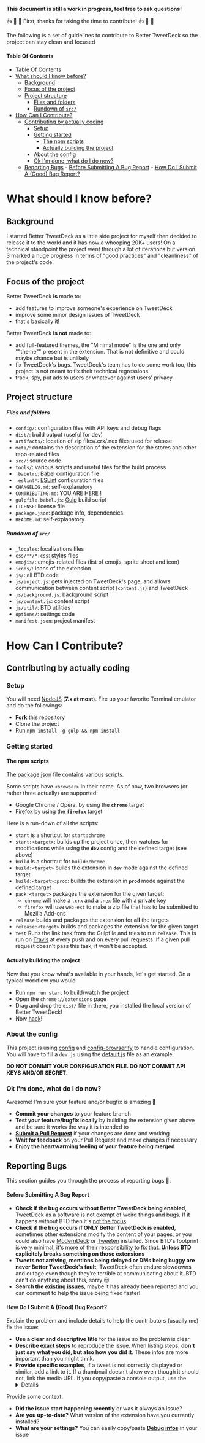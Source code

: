 **This document is still a work in progress, feel free to ask questions!**

:thumbsup: :tada: :raised_hands: First, thanks for taking the time to contribute! :thumbsup: :tada: :raised_hands:

The following is a set of guidelines to contribute to Better TweetDeck so the project can stay clean and focused


#### Table Of Contents
<!-- TOC depthFrom:1 depthTo:6 withLinks:1 updateOnSave:1 orderedList:0 -->

- [Table Of Contents](#table-of-contents)
- [What should I know before?](#what-should-i-know-before)
	- [Background](#background)
	- [Focus of the project](#focus-of-the-project)
	- [Project structure](#project-structure)
		- [Files and folders](#files-and-folders)
		- [Rundown of `src/`](#rundown-of-src)
- [How Can I Contribute?](#how-can-i-contribute)
	- [Contributing by actually coding](#contributing-by-actually-coding)
		- [Setup](#setup)
		- [Getting started](#getting-started)
			- [The npm scripts](#the-npm-scripts)
			- [Actually building the project](#actually-building-the-project)
		- [About the config](#about-the-config)
		- [Ok I'm done, what do I do now?](#ok-im-done-what-do-i-do-now)
	- [Reporting Bugs](#reporting-bugs)
			- [Before Submitting A Bug Report](#before-submitting-a-bug-report)
			- [How Do I Submit A (Good) Bug Report?](#how-do-i-submit-a-good-bug-report)

<!-- /TOC -->
# What should I know before?

## Background

I started Better TweetDeck as a little side project for myself then decided to release it to the world and it has now a whooping 20K+ users! On a technical standpoint the project went through a lof of iterations but version 3 marked a huge progress in terms of "good practices" and "cleanliness" of the project's code.

## Focus of the project

Better TweetDeck **is** made to:
- add features to improve someone's experience on TweetDeck
- improve some minor design issues of TweetDeck
- that's basically it!


Better TweetDeck **is not** made to:
- add full-featured themes, the "Minimal mode" is the one and only ""theme"" present in the extension. That is not definitive and could maybe chance but is unlikely
- fix TweetDeck's bugs. TweetDeck's team has to do some work too, this project is not meant to fix their technical regressions
- track, spy, put ads to users or whatever against users' privacy

## Project structure

##### Files and folders

- `config/`: configuration files with API keys and debug flags
- `dist/`: build output (useful for dev)
- `artifacts/`: location of zip files/.crx/.nex files used for release
- `meta/`: contains the description of the extension for the stores and other repo-related files
- `src/`: source code
- `tools/`: various scripts and useful files for the build process
- `.babelrc`: [Babel](https://babeljs.io/) configuration file
- `.eslint*`: [ESLint](http://eslint.org/) configuration files
- `CHANGELOG.md`: self-explanatory
- `CONTRIBUTING.md`: YOU ARE HERE !
- `gulpfile.babel.js`: [Gulp](http://gulpjs.com/) build script
- `LICENSE`: license file
- `package.json`: package info, dependencies
- `README.md`: self-explanatory

##### Rundown of `src/`

- `_locales`: localizations files
- `css/**/*.css`: styles files
- `emojis/`: emojis-related files (list of emojis, sprite sheet and icon)
- `icons/`: icons of the extension
- `js/`: all BTD code
- `js/inject.js`: gets injected on TweetDeck's page, and allows communication between content script (`content.js`) and TweetDeck
- `js/background.js`: background script
- `js/content.js`: content script
- `js/util/`: BTD utilities
- `options/`: settings code
- `manifest.json`: project manifest


# How Can I Contribute?

## Contributing by actually coding

### Setup

You will need [NodeJS](https://nodejs.org/en/) (**7.x at most**). Fire up your favorite Terminal emulator and do the followings: 

- **[Fork](https://github.com/eramdam/BetterTweetDeck/fork)** this repository
- Clone the project
- Run `npm install -g gulp && npm install`

### Getting started

#### The npm scripts

The [package.json](https://github.com/eramdam/BetterTweetDeck/blob/master/package.json) file contains various scripts.

Some scripts have `<browser>` in their name. As of now, two browsers (or rather three actually) are supported:

- Google Chrome / Opera, by using the **`chrome`** target
- Firefox by using the **`firefox`** target

Here is a run-down of all the scripts:

- `start` is a shortcut for `start:chrome`
- `start:<target>`: builds up the project once, then watches for modifications while using the **`dev`** config and the defined target (see above)
- `build` is a shortcut for `build:chrome`
- `build:<target>` builds the extension in **`dev`** mode against the defined target
- `build:<target>:prod`: builds the extension in **`prod`** mode against the defined target
- `pack:<target>` packages the extension for the given target:
	- `chrome` will make a `.crx` and a `.nex` file with a private key
	- `firefox` will use `web-ext` to make a zip file that has to be submitted to Mozilla Add-ons
- `release` builds and packages the extension for **all** the targets
- `release:<target>` builds and packages the extension for the given target
- `test` Runs the link task from the Gulpfile and tries to run `release`. This is run on [Travis](https://travis-ci.org/eramdam/BetterTweetDeck) at every push and on every pull requests. If a given pull request doesn't pass this task, it won't be accepted.

#### Actually building the project

Now that you know what's available in your hands, let's get started. On a typical workflow you would

- Run `npm run start` to build/watch the project
- Open the `chrome://extensions` page
- Drag and drop the `dist/` file in there, you installed the local version of Better TweetDeck!
- Now [hack](http://i.giphy.com/l0HlvFUHvDB16UOwU.gif)!

### About the config

This project is using [config](https://npmjs.org/package/config) and [config-browserify](https://npmjs.org/package/config-browserify) to handle configuration.
You will have to fill a `dev.js` using the [default.js](https://github.com/eramdam/BetterTweetDeck/blob/master/config/default.js) file as an example. 

**DO NOT COMMIT YOUR CONFIGURATION FILE. DO NOT COMMIT API KEYS AND/OR SECRET**.

### Ok I'm done, what do I do now?

Awesome! I'm sure your feature and/or bugfix is amazing :tada:

- **Commit your changes** to your feature branch
- **Test your feature/bugfix locally** by building the extension given above and be sure it works the way it is intended to
- **[Submit a Pull Request](https://github.com/eramdam/BetterTweetDeck/compare)** if your changes are done and working
- **Wait for feedback** on your Pull Request and make changes if necessary
- **Enjoy the heartwarming feeling of your feature being merged**

## Reporting Bugs

This section guides you through the process of reporting bugs :bug:.

#### Before Submitting A Bug Report

- **Check if the bug occurs without Better TweetDeck being enabled**, TweetDeck as a software is not exempt of weird things and bugs. If it happens without BTD then it's [not the focus](#focus-of-the-project)
- **Check if the bug occurs if ONLY Better TweetDeck is enabled**, sometimes other extensions modify the content of your pages, or you could also have [ModernDeck](https://github.com/dangeredwolf/ModernDeck) or [Tweeten](tweeten.xyz) installed. Since BTD's footprint is very minimal, it's more of their responsibility to fix that. **Unless BTD explicitely breaks something on those extensions**
- **Tweets not arriving, mentions being delayed or DMs being buggy are never Better TweetDeck's fault**, TweetDeck often endure slowdowns and outage even though they're terrible at communicating about it. BTD can't do anything about this, sorry :pensive:
- **Search the [existing issues](https://github.com/issues?page=2&q=is%3Aissue+repo%3Aeramdam%2Fbettertweetdeck&utf8=%E2%9C%93)**, maybe it has already been reported and you can comment to help the issue being fixed faster!

#### How Do I Submit A (Good) Bug Report?

Explain the problem and include details to help the contributors (usually me) fix the issue:

- **Use a clear and descriptive title** for the issue so the problem is clear
- **Describe exact steps** to reproduce the issue. When listing steps, **don't just say what you did, but also how you did it**. These infos are more important than you might think.
- **Provide specific examples**, if a tweet is not correctly displayed or similar, add a link to it. If a thumbnail doesn't show even though it should not, link the media URL. If you copy/paste a console output, use the [<details> element](https://gist.github.com/ericclemmons/b146fe5da72ca1f706b2ef72a20ac39d) for a cleaner issue body

Provide some context:

- **Did the issue start happening recently** or was it always an issue?
- **Are you up-to-date?** What version of the extension have you currently installed?
- **What are your settings?** You can easily copy/paste [**Debug infos**](meta/debug-infos.png) in your issue
